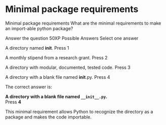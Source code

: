 # Minimal package requirements

Minimal package requirements
What are the minimal requirements to make an import-able python package?

Answer the question
50XP
Possible Answers
Select one answer

A directory named __init__.
Press
1

A monthly stipend from a research grant.
Press
2

A directory with modular, documented, tested code.
Press
3

A directory with a blank file named __init__.py.
Press
4

The correct answer is:

**A directory with a blank file named `__init__.py`.**  
Press **4**

This minimal requirement allows Python to recognize the directory as a package and makes the code importable.